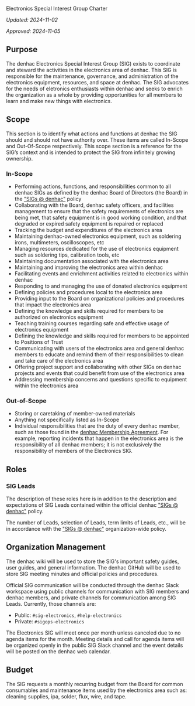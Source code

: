  Electronics Special Interest Group Charter

_Updated: 2024-11-02_

_Approved: 2024-11-05_

## Purpose
The denhac Electronics Special Interest Group (SIG) exists to coordinate and steward the activities in the electronics area of denhac. This SIG is responsible for the maintenance, governance, and administration of the electronics equipment, resources, and space at denhac. The SIG advocates for the needs of eletronics enthusiasts within denhac and seeks to enrich the organization as a whole by providing opportunities for all members to learn and make new things with electronics.

## Scope
This section is to identify what actions and functions at denhac the SIG should and should not have authority over. These items are called In-Scope and Out-Of-Scope respectively. This scope section is a reference for the SIG’s context and is intended to protect the SIG from infinitely growing ownership.

### In-Scope
 - Performing actions, functions, and responsibilities common to all denhac SIGs as defined by the denhac Board of Directors (the Board) in the ["SIGs @ denhac"](https://github.com/Denhac/denhac-official-docs/blob/main/sigs.md) policy
 - Collaborating with the Board, denhac safety officers, and facilities management to ensure that the safety requirements of electronics are being met, that safety equipment is in good working condition, and that degraded or expired safety equipment is repaired or replaced
 - Tracking the budget and expenditures of the electronics area
 - Maintaining denhac-owned electronics equipment, such as soldering irons, multimeters, oscilloscopes, etc
 - Managing resources dedicated for the use of electronics equipment such as soldering tips, calibration tools, etc
 - Maintaining documentation associated with the electronics area
 - Maintaining and improving the electronics area within denhac
 - Facilitating events and enrichment activities related to electronics within denhac
 - Responding to and managing the use of donated electronics equipment
 - Defining policies and procedures local to the electronics area
 - Providing input to the Board on organizational policies and procedures that impact the electronics area
 - Defining the knowledge and skills required for members to be authorized on electronics equipment
 - Teaching training courses regarding safe and effective usage of electronics equipment
 - Defining the knowledge and skills required for members to be appointed to Positions of Trust
 - Communicating with users of the electronics area and general denhac members to educate and remind them of their responsibilities to clean and take care of the electronics area
 - Offering project support and collaborating with other SIGs on denhac projects and events that could benefit from use of the electronics area
 - Addressing membership concerns and questions specific to equipment within the electronics area

### Out-of-Scope
 - Storing or caretaking of member-owned materials
 - Anything not specifically listed as In-Scope
 - Individual responsibilities that are the duty of every denhac member, such as those found in the [denhac Membership Agreement](https://github.com/Denhac/denhac-official-docs/blob/main/membership-agreement.md). For example, reporting incidents that happen in the electronics area is the responsibility of all denhac members; it is not exclusively the responsibility of members of the Electronics SIG.

## Roles
### SIG Leads
The description of these roles here is in addition to the description and expectations of SIG Leads contained within the official denhac ["SIGs @ denhac"](https://github.com/Denhac/denhac-official-docs/blob/main/sigs.md) policy.

The number of Leads, selection of Leads, term limits of Leads, etc., will be in accordance with the ["SIGs @ denhac"](https://github.com/Denhac/denhac-official-docs/blob/main/sigs.md) organization-wide policy.

## Organization Management
The denhac wiki will be used to store the SIG's important safety guides, user guides, and general information. The denhac GitHub will be used to store SIG meeting minutes and official policies and procedures.

Official SIG communication will be conducted through the denhac Slack workspace using public channels for communication with SIG members and denhac members, and private channels for communication among SIG Leads. Currently, those channels are:
 - Public: `#sig-electronics`, `#help-electronics`
 - Private: `#sigops-electronics`

The Electronics SIG will meet once per month unless canceled due to no agenda items for the month. Meeting details and call for agenda items will be organized openly in the public SIG Slack channel and the event details will be posted on the denhac web calendar.

## Budget
The SIG requests a monthly recurring budget from the Board for common consumables and maintenance items used by the electronics area such as: cleaning supplies, ipa, solder, flux, wire, and tape.